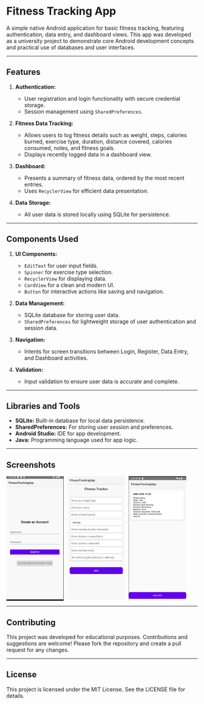 # Fitness Tracking App

A simple native Android application for basic fitness tracking, featuring authentication, data entry, and dashboard views. This app was developed as a university project to demonstrate core Android development concepts and practical use of databases and user interfaces.

---

## Features

1. **Authentication:**
   - User registration and login functionality with secure credential storage.
   - Session management using `SharedPreferences`.

2. **Fitness Data Tracking:**
   - Allows users to log fitness details such as weight, steps, calories burned, exercise type, duration, distance covered, calories consumed, notes, and fitness goals.
   - Displays recently logged data in a dashboard view.

3. **Dashboard:**
   - Presents a summary of fitness data, ordered by the most recent entries.
   - Uses `RecyclerView` for efficient data presentation.

4. **Data Storage:**
   - All user data is stored locally using SQLite for persistence.

---

## Components Used

1. **UI Components:**
   - `EditText` for user input fields.
   - `Spinner` for exercise type selection.
   - `RecyclerView` for displaying data.
   - `CardView` for a clean and modern UI.
   - `Button` for interactive actions like saving and navigation.

2. **Data Management:**
   - SQLite database for storing user data.
   - `SharedPreferences` for lightweight storage of user authentication and session data.

3. **Navigation:**
   - Intents for screen transitions between Login, Register, Data Entry, and Dashboard activities.

4. **Validation:**
   - Input validation to ensure user data is accurate and complete.

---

## Libraries and Tools

- **SQLite:** Built-in database for local data persistence.
- **SharedPreferences:** For storing user session and preferences.
- **Android Studio:** IDE for app development.
- **Java:** Programming language used for app logic.

---

## Screenshots

<div style="display: flex; gap: 10px;">
    <img src="screenshots/register-view.jpg" alt="Register View" style="width: 30%;"/>
    <img src="screenshots/data-entry-view.jpg" alt="Data Entry View" style="width: 30%;"/>
    <img src="screenshots/dashboard-view.jpg" alt="Dashboard view" style="width: 30%;"/>
</div>

---

## Contributing

This project was developed for educational purposes. Contributions and suggestions are welcome! Please fork the repository and create a pull request for any changes.

---

## License

This project is licensed under the MIT License. See the LICENSE file for details.

